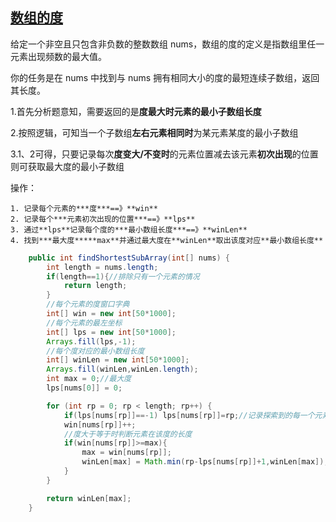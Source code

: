 ## [数组的度](https://leetcode-cn.com/problems/degree-of-an-array/)

给定一个非空且只包含非负数的整数数组 nums，数组的度的定义是指数组里任一元素出现频数的最大值。

你的任务是在 nums 中找到与 nums 拥有相同大小的度的最短连续子数组，返回其长度。



1.首先分析题意知，需要返回的是**度最大时元素的最小子数组长度**

2.按照逻辑，可知当一个子数组**左右元素相同时**为某元素某度的最小子数组

3.1、2可得，只要记录每次**度变大/不变时**的元素位置减去该元素**初次出现**的位置则可获取最大度的最小子数组



操作：

	1. 记录每个元素的***度***==》**win**
 	2. 记录每个***元素初次出现的位置***==》**lps**
 	3. 通过**lps**记录每个度的***最小数组长度***==》**winLen**
 	4. 找到***最大度*****max**并通过最大度在**winLen**取出该度对应**最小数组长度**

```java
	public int findShortestSubArray(int[] nums) {
        int length = nums.length;
        if(length==1){//排除只有一个元素的情况
            return length;
        }
        //每个元素的度窗口字典
        int[] win = new int[50*1000];
        //每个元素的最左坐标
        int[] lps = new int[50*1000];
        Arrays.fill(lps,-1);
        //每个度对应的最小数组长度
        int[] winLen = new int[50*1000];
        Arrays.fill(winLen,winLen.length);
        int max = 0;//最大度
        lps[nums[0]] = 0;

        for (int rp = 0; rp < length; rp++) {
            if(lps[nums[rp]]==-1) lps[nums[rp]]=rp;//记录探索到的每一个元素的位置
            win[nums[rp]]++;
            //度大于等于时判断元素在该度的长度
            if(win[nums[rp]]>=max){
                max = win[nums[rp]];
                winLen[max] = Math.min(rp-lps[nums[rp]]+1,winLen[max]);
            }
        }

        return winLen[max];
    }
```

